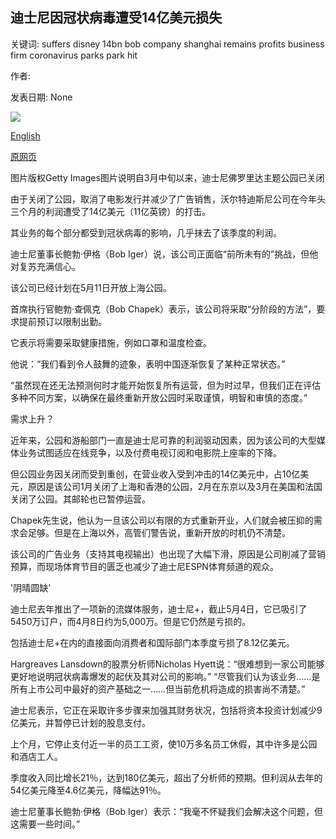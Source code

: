 ## 迪士尼因冠状病毒遭受14亿美元损失

关键词: suffers disney 14bn bob company shanghai remains profits business firm coronavirus parks park hit

作者: 

发表日期: None

![](https://ichef.bbci.co.uk/news/1024/branded_news/7342/production/_112160592_gettyimages-1208073760.jpg)

[English](Disney%20suffers%20%241.4bn%20hit%20due%20to%20coronavirus.md)

[原网页](https://www.bbc.com/news/business-52553003)

图片版权Getty Images图片说明自3月中旬以来，迪士尼佛罗里达主题公园已关闭

由于关闭了公园，取消了电影发行并减少了广告销售，沃尔特迪斯尼公司在今年头三个月的利润遭受了14亿美元（11亿英镑）的打击。

其业务的每个部分都受到冠状病毒的影响，几乎抹去了该季度的利润。

迪士尼董事长鲍勃·伊格（Bob Iger）说，该公司正面临“前所未有的”挑战，但他对复苏充满信心。

该公司已经计划在5月11日开放上海公园。

首席执行官鲍勃·查佩克（Bob Chapek）表示，该公司将采取“分阶段的方法”，要求提前预订以限制出勤。

它表示将需要采取健康措施，例如口罩和温度检查。

他说：“我们看到令人鼓舞的迹象，表明中国逐渐恢复了某种正常状态。”

“虽然现在还无法预测何时才能开始恢复所有运营，但为时过早，但我们正在评估多种不同方案，以确保在最终重新开放公园时采取谨慎，明智和审慎的态度。”

需求上升？

近年来，公园和游船部门一直是迪士尼可靠的利润驱动因素，因为该公司的大型媒体业务试图适应在线竞争，以及付费电视订阅和电影院上座率的下降。

但公园业务因关闭而受到重创，在营业收入受到冲击的14亿美元中，占10亿美元，原因是该公司1月关闭了上海和香港的公园，2月在东京以及3月在美国和法国关闭了公园。其邮轮也已暂停运营。

Chapek先生说，他认为一旦该公司以有限的方式重新开业，人们就会被压抑的需求会足够。但是在上海以外，高管们警告说，重新开放的时机仍不清楚。

该公司的广告业务（支持其电视输出）也出现了大幅下滑，原因是公司削减了营销预算，而现场体育节目的匮乏也减少了迪士尼ESPN体育频道的观众。

'阴晴圆缺'

迪士尼去年推出了一项新的流媒体服务，迪士尼+，截止5月4日，它已吸引了5450万订户，而4月8日约为5,000万。但是它仍然是亏损的。

包括迪士尼+在内的直接面向消费者和国际部门本季度亏损了8.12亿美元。

Hargreaves Lansdown的股票分析师Nicholas Hyett说：“很难想到一家公司能够更好地说明冠状病毒爆发的起伏及其对公司的影响。” “尽管我们认为该业务……是所有上市公司中最好的资产基础之一……但当前危机将造成的损害尚不清楚。”

迪士尼表示，它正在采取许多步骤来加强其财务状况，包括将资本投资计划减少9亿美元，并暂停已计划的股息支付。

上个月，它停止支付近一半的员工工资，使10万多名员工休假，其中许多是公园和酒店工人。

季度收入同比增长21％，达到180亿美元，超出了分析师的预期。但利润从去年的54亿美元降至4.6亿美元，降幅达91％。

迪士尼董事长鲍勃·伊格（Bob Iger）表示：“我毫不怀疑我们会解决这个问题，但这需要一些时间。”